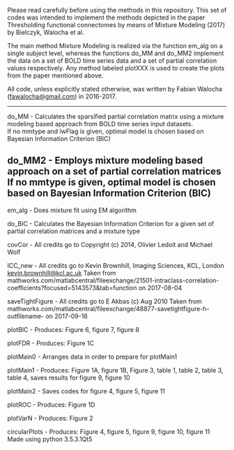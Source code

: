 Please read carefully before using the methods in this repository. This set of codes was intended to implement the methods depicted in the paper Thresholding functional connectomes by means of Mixture Modeling (2017) by Bielczyk, Walocha et al. 

The main method Mixture Modeling is realized via the function em_alg on a single subject level, whereas the functions do_MM and do_MM2 implement the data on a set of BOLD time series data and a set of partial correlation values respectively. Any method labeled plotXXX is used to create the plots from the paper mentioned above.

All code, unless explicitly stated otherwise, was written by Fabian Walocha (fawalocha@gmail.com) in 2016-2017.

----------------
do_MM - 
	Calculates the sparsified partial correlation matrix using a
	mixture modeling based approach from BOLD time series input datasets. 	
	If no mmtype and lwFlag is given, optimal model is chosen based on 
	Bayesian Information Criterion (BIC) 

do_MM2 - 
	Employs mixture modeling based approach on a set of partial
	correlation matrices
	If no mmtype is given, optimal model is chosen based on Bayesian
	Information Criterion (BIC) 
----------------

em_alg - 
	Does mixture fit using EM algorithm

do_BIC - 
	Calculates the Bayesian Information Criterion for a given set
	of partial correlation matrices and a mixture type

covCor - 
	All credits go to Copyright (c) 2014, Olivier Ledoit and Michael Wolf 

ICC_new - 
	All credits go to Kevin Brownhill, Imaging Sciences, KCL, London kevin.brownhill@kcl.ac.uk
	Taken from mathworks.com/matlabcentral/fileexchange/21501-intraclass-correlation-coefficients?focused=5143573&tab=function on 2017-08-04

saveTightFigure - 
	All credits go to E Akbas (c) Aug 2010
	Taken from mathworks.com/matlabcentral/fileexchange/48877-savetightfigure-h-outfilename- on 2017-09-16

plotBIC - 
	Produces: Figure 6, figure 7, figure 8

plotFDR - 
	Produces: Figure 1C

plotMain0 - 
	Arranges data in order to prepare for plotMain1

plotMain1 - 
	Produces: Figure 1A, figure 1B, Figure 3, table 1, table 2, table 3,
	table 4, saves results for figure 9, figure 10

plotMain2 - 
	Saves codes for figure 4, figure 5, figure 11

plotROC - 
	Produces: Figure 1D

plotVarN - 
	Produces: Figure 2

circularPlots - 
	Produces: Figure 4, figure 5, figure 9, figure 10, figure 11
	Made using python 3.5.3.1Qt5